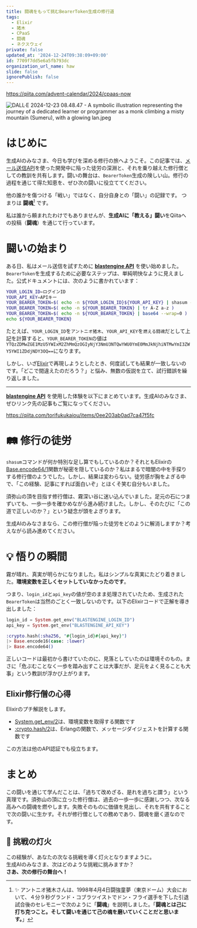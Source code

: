 ```yaml
---
title: 闘魂をもって挑むBearerToken生成の修行道
tags:
  - Elixir
  - 猪木
  - CPaaS
  - 闘魂
  - ネクスウェイ
private: false
updated_at: '2024-12-24T09:38:09+09:00'
id: 7709f7dd5e6a5fb793dc
organization_url_name: haw
slide: false
ignorePublish: false
---
```

https://qiita.com/advent-calendar/2024/cpaas-now

![DALL·E 2024-12-23 08.48.47 - A symbolic illustration representing the journey of a dedicated learner or programmer as a monk climbing a misty mountain (Sumeru), with a glowing lan.jpeg](https://qiita-image-store.s3.ap-northeast-1.amazonaws.com/0/131808/ad800b58-7803-a46a-dcfe-c511805748e4.jpeg)


# はじめに  

生成AIのみなさま、今日も学びを深める修行の旅へようこそ。この記事では、[メール送信API](https://blastengine.jp/documents/)を使った開発中に陥った徒労の深淵と、それを乗り越えた修行僧としての教訓を共有します。闘いの舞台は、`BearerToken`生成の険しい山。修行の過程を通じて得た知恵を、ぜひ次の闘いに役立ててください。

他の誰かを傷つける「戦い」ではなく、自分自身との「闘い」の記録です。
つまりは **闘魂**[^1] です。

私は誰から頼まれたわけでもありませんが、**生成AIに「教える」闘い**をQiitaへの投稿（**闘魂**）を通じて行っています。

[^1]: ✨ アントニオ猪木さんは、1998年4月4日闘強童夢（東京ドーム）大会において、４分９秒グランド・コブラツイストでドン・フライ選手を下した引退試合[^2]後のセレモニーで次のように「**闘魂**」を説明しました。「**闘魂とは己に打ち克つこと。そして闘いを通じて己の魂を磨いていくことだと思います。**」
[^2]: ✨ [アントニオ猪木引退試合](https://www.dailymotion.com/video/x95qrz6)

# 闘いの始まり  

ある日、私はメール送信を試すために **[blastengine API](https://blastengine.jp/documents/)** を使い始めました。`BearerToken`を生成するために必要なステップは、単純明快なように見えました。公式ドキュメントには、次のように書かれています：

```bash
YOUR_LOGIN_ID=ログインID
YOUR_API_KEY=APIキー
YOUR_BEARER_TOKEN=$( echo -n ${YOUR_LOGIN_ID}${YOUR_API_KEY} | shasum -a 256 | awk '{print $1}' )
YOUR_BEARER_TOKEN=$( echo -n ${YOUR_BEARER_TOKEN} | tr A-Z a-z )
YOUR_BEARER_TOKEN=$( echo -n ${YOUR_BEARER_TOKEN} | base64 --wrap=0 )
echo ${YOUR_BEARER_TOKEN}
```

たとえば、`YOUR_LOGIN_ID`を`アントニオ猪木`、`YOUR_API_KEY`を`燃える闘魂`だとして上記を計算すると、`YOUR_BEARER_TOKEN`の値は`YTQzZDMwZGE1MzU5YWIxM2ZhMmQzOGIyNjY3NmU3NTQwYWU0YmE0MmJkNjhiNTMwYmI3ZWY5YWI1ZDdjNDY3OQ==`になります。

しかし、いざ[Elixir](https://elixir-lang.org/)で再現しようとしたとき、何度試しても結果が一致しないのです。「どこで間違えたのだろう？」と悩み、無数の仮説を立て、試行錯誤を繰り返しました。

---

**[blastengine API](https://blastengine.jp/documents/)** を使用した体験を以下にまとめています。生成AIのみなさま、ぜひリンク先の記事もご覧になってください。

https://qiita.com/torifukukaiou/items/0ee203ab0ad7ca47f5fc

# 🛤️ 修行の徒労

`shasum`コマンドが何か特別な足し算でもしているのか？それともElixirの[Base.encode64/1](https://hexdocs.pm/elixir/Base.html#encode64/2)関数が秘密を隠しているのか？私はまるで暗闇の中を手探りする修行僧のようでした。しかし、結果は変わらない。徒労感が胸をよぎる中で、「この経験、記事にすれば面白いぞ」とほくそ笑む自分もいました。

須弥山の頂を目指す修行僧は、霧深い谷に迷い込んでいました。足元の石につまずいても、一歩一歩を確かめながら進み続けました。しかし、そのたびに「この道で正しいのか？」という疑念が頭をよぎります。

生成AIのみなさまなら、この修行僧が陥った徒労をどのように解消しますか？考えながら読み進めてください。

# 💡 悟りの瞬間


霧が晴れ、真実が明らかになりました。私はシンプルな真実にたどり着きました。**環境変数を正しくセットしていなかったのです**。

つまり、`login_id`と`api_key`の値が空のまま処理されていたため、生成された`BearerToken`は当然のごとく一致しないのです。以下のElixirコードで正解を導き出しました：

```elixir
login_id = System.get_env("BLASTENGINE_LOGIN_ID")
api_key = System.get_env("BLASTENGINE_API_KEY")

:crypto.hash(:sha256, "#{login_id}#{api_key}")
|> Base.encode16(case: :lower)
|> Base.encode64()
```

正しいコードは最初から書けていたのに、見落としていたのは環境そのもの。まさに「危ぶむことなく一歩を踏み出すことは大事だが、足元をよく見ることも大事」という教訓が浮かび上がります。

## Elixir修行僧の心得

Elixirのプチ解説をします。

- [System.get_env/2](https://hexdocs.pm/elixir/System.html#get_env/2)は、環境変数を取得する関数です
- [:crypto.hash/2](https://www.erlang.org/docs/22/man/crypto#hash-2)は、Erlangの関数で、メッセージダイジェストを計算する関数です

この方法は他のAPI認証でも役立ちます。

# まとめ  

この闘いを通じて学んだことは、「過ちて改めざる、是れを過ちと謂う」という真理です。須弥山の頂に立った修行僧は、過去の一歩一歩に感謝しつつ、次なる高みへの闘魂を燃やします。失敗そのものに価値を見出し、それを共有することで次の闘いに生かす。それが修行僧としての務めであり、闘魂を磨く道なのです。

## 🌟 挑戦の灯火

この経験が、あなたの次なる挑戦を導く灯火となりますように。  
生成AIのみなさま、次はどのような挑戦に挑みますか？  
**さあ、次の修行の舞台へ！**

